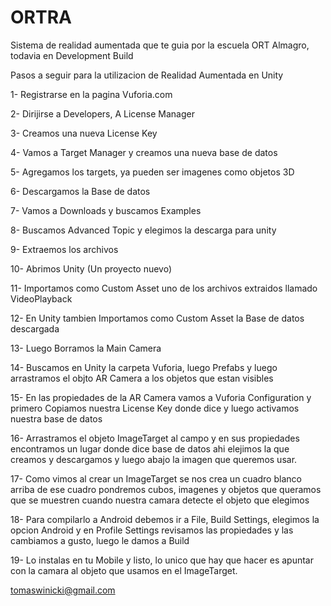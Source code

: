 # ORTRA
Sistema de realidad aumentada que te guia por la escuela ORT Almagro, todavia en Development Build

Pasos a seguir para la utilizacion de Realidad Aumentada en Unity

1- Registrarse en la pagina Vuforia.com

2- Dirijirse a Developers, A License Manager

3- Creamos una nueva License Key

4- Vamos a Target Manager y creamos una nueva base de datos

5- Agregamos los targets, ya pueden ser imagenes como objetos 3D

6- Descargamos la Base de datos

7- Vamos a Downloads y buscamos Examples

8- Buscamos Advanced Topic y elegimos la descarga para unity

9- Extraemos los archivos

10- Abrimos Unity (Un proyecto nuevo)

11- Importamos como Custom Asset uno de los archivos extraidos llamado VideoPlayback

12- En Unity tambien Importamos como Custom Asset la Base de datos descargada

13- Luego Borramos la Main Camera

14- Buscamos en Unity la carpeta Vuforia, luego Prefabs y luego arrastramos el objto AR Camera a los objetos que estan visibles

15- En las propiedades de la AR Camera vamos a Vuforia Configuration y primero Copiamos nuestra License Key donde dice y luego activamos nuestra base de datos

16- Arrastramos el objeto ImageTarget al campo y en sus propiedades encontramos un lugar donde dice base de datos ahi elejimos la que creamos y descargamos y luego abajo la imagen que queremos usar.

17- Como vimos al crear un ImageTarget se nos crea un cuadro blanco arriba de ese cuadro pondremos cubos, imagenes y objetos que queramos que se muestren cuando nuestra camara detecte el objeto que elegimos

18- Para compilarlo a Android debemos ir a File, Build Settings, elegimos la opcion Android y en Profile Settings revisamos las propiedades y las cambiamos a gusto, luego le damos a Build

19- Lo instalas en tu Mobile y listo, lo unico que hay que hacer es apuntar con la camara al objeto que usamos en el ImageTarget.

tomaswinicki@gmail.com
